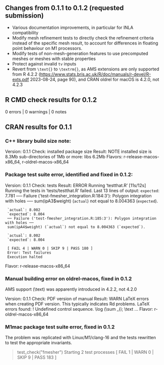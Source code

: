 ## Changes from 0.1.1 to 0.1.2 (requested submission)

* Various documentation improvements, in particular for INLA compatibility
* Modify mesh refinement tests to directly check the refinement criteria
  instead of the specific mesh result, to account for differences in
  floating point behaviour on M1 processors.
* Modify tests of non-mesh-generation features to use precomputed meshes
  or meshes with stable properties
* Protect against invalid `tv` inputs
* Revert from `\text{}` to `\textrm{}`, as AMS extensions are only supported
  from R 4.2.2 (https://www.stats.bris.ac.uk/R/doc/manuals/r-devel/R-exts.pdf
  2023-08-24, page 90), and CRAN oldrel for macOS is 4.2.0, not 4.2.3

## R CMD check results for 0.1.2

0 errors | 0 warnings | 0 notes

## CRAN results for 0.1.1

### C++ library build size note:

Version: 0.1.1
Check: installed package size
Result: NOTE
     installed size is 8.3Mb
     sub-directories of 1Mb or more:
     libs 6.2Mb
Flavors: r-release-macos-x86_64, r-oldrel-macos-x86_64

### Package test suite error, identified and fixed in 0.1.2:

Version: 0.1.1
Check: tests
Result: ERROR
     Running ‘testthat.R’ [11s/12s]
    Running the tests in ‘tests/testthat.R’ failed.
    Last 13 lines of output:
     `expected`: 7.781
     ── Failure ('test-fmesher_integration.R:184:3'): Polygon integration with holes ──
     sum(ipA3$weight) (`actual`) not equal to 8.004363 (`expected`).
    
     `actual`: 8.002
     `expected`: 8.004
     ── Failure ('test-fmesher_integration.R:185:3'): Polygon integration with holes ──
     sum(ipA4$weight) (`actual`) not equal to 8.004363 (`expected`).
    
     `actual`: 8.002
     `expected`: 8.004
    
     [ FAIL 4 | WARN 0 | SKIP 9 | PASS 180 ]
     Error: Test failures
     Execution halted
Flavor: r-release-macos-x86_64

### Manual building error on oldrel-macos, fixed in 0.1.2

AMS support (\text) was apparently introduced in 4.2.2, not 4.2.0

Version: 0.1.1
Check: PDF version of manual
Result: WARN
    LaTeX errors when creating PDF version.
    This typically indicates Rd problems.
    LaTeX errors found:
    ! Undefined control sequence.
    <argument> \log (\sum _{i; \text
...
Flavor: r-oldrel-macos-x86_64


### M1mac package test suite error, fixed in 0.1.2

The problem was replicated with Linux/M1/clang-16 and the tests rewritten
to test the appropriate invariants.

> test_check("fmesher")
  Starting 2 test processes
  [ FAIL 1 | WARN 0 | SKIP 9 | PASS 183 ]

